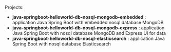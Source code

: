 Projects:
- **java-springboot-helloworld-db-nosql-mongodb-embedded** : application Java Spring Boot with embedded nosql database MongoDB 
- **java-springboot-helloworld-db-nosql-mongodb-express** : application Java Spring Boot with nosql database MongoDB and Express UI for data
- **java-springboot-helloworld-db-nosql-elasticsearch** : application Java Spring Boot with nosql database Elasticsearch